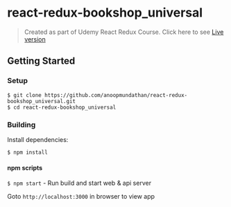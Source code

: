 # react-redux-bookshop_universal
> Created as part of Udemy React Redux Course. Click here to see [Live version](https://arcane-wave-58753.herokuapp.com/admin)

## Getting Started
### Setup
```
$ git clone https://github.com/anoopmundathan/react-redux-bookshop_universal.git
$ cd react-redux-bookshop_universal
```
### Building
Install dependencies:
```
$ npm install
```
#### npm scripts
```$ npm start``` - Run build and start web & api server

Goto ```http://localhost:3000``` in browser to view app
